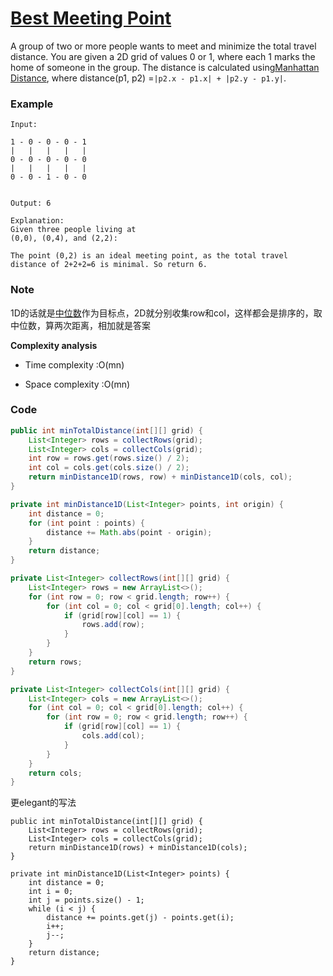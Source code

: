 # [Best Meeting Point](https://leetcode.com/problems/best-meeting-point/description/)

A group of two or more people wants to meet and minimize the total travel distance. You are given a 2D grid of values 0 or 1, where each 1 marks the home of someone in the group. The distance is calculated using[Manhattan Distance](http://en.wikipedia.org/wiki/Taxicab_geometry), where distance\(p1, p2\) =`|p2.x - p1.x| + |p2.y - p1.y|`.

### **Example**

```
Input:
 
1 - 0 - 0 - 0 - 1
|   |   |   |   |
0 - 0 - 0 - 0 - 0
|   |   |   |   |
0 - 0 - 1 - 0 - 0


Output: 6 

Explanation: 
Given three people living at 
(0,0), (0,4), and (2,2):
             
The point (0,2) is an ideal meeting point, as the total travel distance of 2+2+2=6 is minimal. So return 6.
```

### Note

1D的话就是[中位数](https://leetcode.com/problems/best-meeting-point/solution/)作为目标点，2D就分别收集row和col，这样都会是排序的，取中位数，算两次距离，相加就是答案

**Complexity analysis**

* Time complexity :O\(mn\)

* Space complexity :O\(mn\)

### Code

```java
public int minTotalDistance(int[][] grid) {
    List<Integer> rows = collectRows(grid);
    List<Integer> cols = collectCols(grid);
    int row = rows.get(rows.size() / 2);
    int col = cols.get(cols.size() / 2);
    return minDistance1D(rows, row) + minDistance1D(cols, col);
}

private int minDistance1D(List<Integer> points, int origin) {
    int distance = 0;
    for (int point : points) {
        distance += Math.abs(point - origin);
    }
    return distance;
}

private List<Integer> collectRows(int[][] grid) {
    List<Integer> rows = new ArrayList<>();
    for (int row = 0; row < grid.length; row++) {
        for (int col = 0; col < grid[0].length; col++) {
            if (grid[row][col] == 1) {
                rows.add(row);
            }
        }
    }
    return rows;
}

private List<Integer> collectCols(int[][] grid) {
    List<Integer> cols = new ArrayList<>();
    for (int col = 0; col < grid[0].length; col++) {
        for (int row = 0; row < grid.length; row++) {
            if (grid[row][col] == 1) {
                cols.add(col);
            }
        }
    }
    return cols;
}
```

更elegant的写法

```
public int minTotalDistance(int[][] grid) {
    List<Integer> rows = collectRows(grid);
    List<Integer> cols = collectCols(grid);
    return minDistance1D(rows) + minDistance1D(cols);
}

private int minDistance1D(List<Integer> points) {
    int distance = 0;
    int i = 0;
    int j = points.size() - 1;
    while (i < j) {
        distance += points.get(j) - points.get(i);
        i++;
        j--;
    }
    return distance;
}
```



